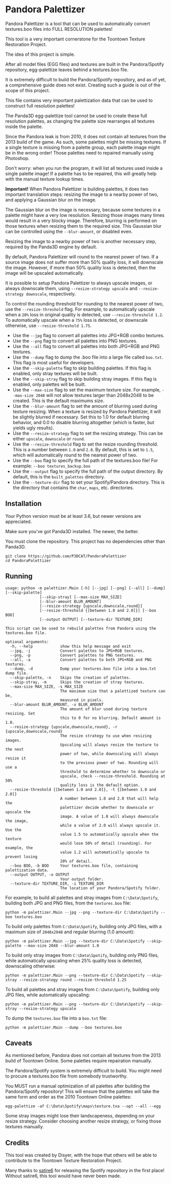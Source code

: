# Pandora Palettizer

Pandora Palettizer is a tool that can be used to automatically convert textures.boo files into FULL RESOLUTION palettes!

This tool is a very important cornerstone for the Toontown Texture Restoration Project.

The idea of this project is simple.

After all model files (EGG files) and textures are built in the Pandora/Spotify repository, egg-palettize leaves behind a textures.boo file.

It is extremely difficult to build the Pandora/Spotify repository, and as of yet, a comprehensive guide does not exist. Creating such a guide is out of the scope of this project.

This file contains very important palettization data that can be used to construct full resolution palettes!

The Panda3D egg-palettize tool cannot be used to create these full resolution palettes, as changing the palette size rearranges all textures inside the palette.

Since the Pandora leak is from 2010, it does not contain all textures from the 2013 build of the game. As such, some palettes might be missing textures. If a single texture is missing from a palette group, each palette image might be in the wrong order! Those palettes need to repaired manually using Photoshop.

Don't worry: when you run the program, it will list all textures used inside a single palette image! If a palette has to be repaired, this will greatly help with the manual texture lookup times.

**Important!** When Pandora Palettizer is building palettes, it does two important translation steps: resizing the image to a nearby power of two, and applying a Gaussian blur on the image.

The Gaussian blur on the image is necessary, because some textures in a palette might have a very low resolution. Resizing those images many times would result in a very blocky image. Therefore, blurring is performed on those textures when resizing them to the required size. This Gaussian blur can be controlled using the `--blur-amount`, or disabled even.

Resizing the image to a nearby power of two is another necessary step, required by the Panda3D engine by default.

By default, Pandora Palettizer will round to the nearest power of two. If a source image does not suffer more than 50% quality loss, it will downscale the image. However, if more than 50% quality loss is detected, then the image will be upscaled automatically.

It is possible to setup Pandora Palettizer to always upscale images, or always downscale them, using `--resize-strategy upscale` and `--resize-strategy downscale`, respectively.

To control the rounding threshold for rounding to the nearest power of two, use the `--resize-threshold` flag. For example, to automatically upscale when a `20%` loss in original quality is detected, use `--resize-threshold 1.2`. To automatically upscale when a `75%` loss is detected, or downscale otherwise, use `--resize-threshold 1.75`.

* Use the `--jpg` flag to convert all palettes into JPG+RGB combo textures.
* Use the `--png` flag to convert all palettes into PNG textures.
* Use the `--all` flag to convert all palettes into both JPG+RGB and PNG textures.
* Use the `--dump` flag to dump the .boo file into a large file called `boo.txt`. This flag is most useful for developers.
* Use the `--skip-palette` flag to skip building palettes. If this flag is enabled, only stray textures will be built.
* Use the `--skip-stray` flag to skip building stray images. If this flag is enabled, only palettes will be built.
* Use the `--max-size` flag to set the maximum texture size. For example, `--max-size 2048` will not allow textures larger than 2048x2048 to be created. This is the default maximums size.
* Use the `--blur-amount` flag to set the amount of blurring used during texture resizing. When a texture is resized by Pandora Palettizer, it will be slightly blurred if necessary. Set this to 1.0 for default blurring behavior, and 0.0 to disable blurring altogether (which is faster, but yields ugly results).
* Use the `--resize-strategy` flag to set the resizing strategy. This can be either `upscale`, `downscale` or `round`.
* Use the `--resize-threshold` flag to set the resize rounding threshold. This is a number between `1.0` and `2.0`. By default, this is set to `1.5`, which will automatically round to the nearest power of two.
* Use the `--boo` flag to specify the full path of the textures.boo file! For example: `--boo textures_backup.boo`
* Use the `--output` flag to specify the full path of the output directory. By default, this is the `built_palettes` directory.
* Use the `--texture-dir` flag to set your Spotify/Pandora directory. This is the directory that contains the `char`, `maps`, etc. directories.

## Installation

Your Python version must be at least 3.6, but newer versions are appreciated.

Make sure you've got Panda3D installed. The newer, the better.

You must clone the repository. This project has no dependencies other than Panda3D.

```
git clone https://github.com/P3DCAT/PandoraPalettizer
cd PandoraPalettizer
```

## Running

```
usage: python -m palettizer.Main [-h] [--jpg] [--png] [--all] [--dump] [--skip-palette]
               [--skip-stray] [--max-size MAX_SIZE]
               [--blur-amount BLUR_AMOUNT]
               [--resize-strategy {upscale,downscale,round}]
               [--resize-threshold {[between 1.0 and 2.0]}] [--boo BOO]
               [--output OUTPUT] [--texture-dir TEXTURE_DIR]

This script can be used to rebuild palettes from Pandora using the
textures.boo file.

optional arguments:
  -h, --help            show this help message and exit
  --jpg, -j             Convert palettes to JPG+RGB textures.
  --png, -p             Convert palettes to PNG textures.
  --all, -a             Convert palettes to both JPG+RGB and PNG textures.
  --dump, -d            Dump your textures.boo file into a boo.txt dump file.
  --skip-palette, -n    Skips the creation of palettes.
  --skip-stray, -m      Skips the creation of stray textures.
  --max-size MAX_SIZE, -s MAX_SIZE
                        The maximum size that a palettized texture can be,
                        measured in pixels.
  --blur-amount BLUR_AMOUNT, -x BLUR_AMOUNT
                        The amount of blur used during texture resizing. Set
                        this to 0 for no blurring. Default amount is 1.0.
  --resize-strategy {upscale,downscale,round}, -r {upscale,downscale,round}
                        The resize strategy to use when resizing images.
                        Upscaling will always resize the texture to the next
                        power of two, while downscaling will always resize it
                        to the previous power of two. Rounding will use a
                        threshold to determine whether to downscale or
                        upscale, check --resize-threshold. Rounding at 50%
                        quality loss is the default option.
  --resize-threshold {[between 1.0 and 2.0]}, -t {[between 1.0 and 2.0]}
                        A number between 1.0 and 2.0 that will help the
                        palettizer decide whether to downscale or upscale the
                        image. A value of 1.0 will always downscale the image,
                        while a value of 2.0 will always upscale it. Use the
                        value 1.5 to automatically upscale when the texture
                        would lose 50% of detail (rounding). For example, the
                        value 1.2 will automatically upscale to prevent losing
                        20% of detail.
  --boo BOO, -b BOO     Your textures.boo file, containing palettization data.
  --output OUTPUT, -o OUTPUT
                        Your output folder.
  --texture-dir TEXTURE_DIR, -i TEXTURE_DIR
                        The location of your Pandora/Spotify folder.
```

For example, to build all palettes and stray images from `C:\Data\Spotify`, building both JPG and PNG files, from the `textures.boo` file:

```
python -m palettizer.Main --jpg --png --texture-dir C:\Data\Spotify --boo textures.boo
```

To build only palettes from `C:\Data\Spotify`, building only JPG files, with a maximum size of `2048x2048` and regular blurring (1.0 amount):

```
python -m palettizer.Main --jpg --texture-dir C:\Data\Spotify --skip-palette --max-size 2048 --blur-amount 1.0
```

To build only stray images from `C:\Data\Spotify`, building only PNG files, while automatically upscaling when 25% quality loss is detected, downscaling otherwise:

```
python -m palettizer.Main --png --texture-dir C:\Data\Spotify --skip-stray --resize-strategy round --resize-threshold 1.25
```

To build all palettes and stray images from `C:\Data\Spotify`, building only JPG files, while automatically upscaling:

```
python -m palettizer.Main --png --texture-dir C:\Data\Spotify --skip-stray --resize-strategy upscale
```

To dump the `textures.boo` file into a `boo.txt` file:

```
python -m palettizer.Main --dump --boo textures.boo
```

## Caveats

As mentioned before, Pandora does not contain all textures from the 2013 build of Toontown Online. Some palettes require repairation manually.

The Pandora/Spotify system is extremely difficult to build. You might need to procure a textures.boo file from somebody trustworthy.

You MUST run a manual optimization of all palettes after building the Pandora/Spotify repository! This will ensure that the palettes will take the same form and order as the 2010 Toontown Online palettes:

```
egg-palettize -af C:\Data\Spotify\maps\texture.txa --opt --all --egg
```

Some stray images might lose their landscapeness, depending on your resize strategy. Consider choosing another resize strategy, or fixing those textures manually.

## Credits

This tool was created by Disyer, with the hope that others will be able to contribute to the Toontown Texture Restoration Project.

Many thanks to [satire6](https://github.com/satire6/Spotify) for releasing the Spotify repository in the first place! Without satire6, this tool would have never been made.